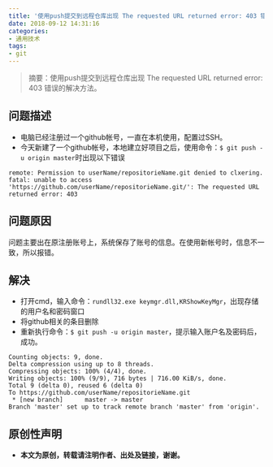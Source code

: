```yaml
---
title: '使用push提交到远程仓库出现 The requested URL returned error: 403 错误'
date: 2018-09-12 14:31:16
categories:
- 通用技术
tags:
- git
---
```


> 摘要：使用push提交到远程仓库出现 The requested URL returned error: 403 错误的解决方法。

<!-- more -->

## 问题描述
- 电脑已经注册过一个github帐号，一直在本机使用，配置过SSH。
- 今天新建了一个github帐号，本地建立好项目之后，使用命令：`$ git push -u origin master`时出现以下错误
```
remote: Permission to userName/repositorieName.git denied to clxering.
fatal: unable to access 'https://github.com/userName/repositorieName.git/': The requested URL returned error: 403
```

## 问题原因
问题主要出在原注册账号上，系统保存了账号的信息。在使用新帐号时，信息不一致，所以报错。

## 解决
- 打开cmd，输入命令：`rundll32.exe keymgr.dll,KRShowKeyMgr`，出现存储的用户名和密码窗口
- 将github相关的条目删除
- 重新执行命令：`$ git push -u origin master`，提示输入账户名及密码后，成功。
```
Counting objects: 9, done.
Delta compression using up to 8 threads.
Compressing objects: 100% (4/4), done.
Writing objects: 100% (9/9), 716 bytes | 716.00 KiB/s, done.
Total 9 (delta 0), reused 6 (delta 0)
To https://github.com/userName/repositorieName.git
 * [new branch]      master -> master
Branch 'master' set up to track remote branch 'master' from 'origin'.
```

## 原创性声明
- **本文为原创，转载请注明作者、出处及链接，谢谢。**